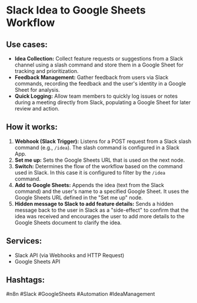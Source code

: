 # Slack Idea to Google Sheets Workflow

## Use cases:

- **Idea Collection:** Collect feature requests or suggestions from a Slack channel using a slash command and store them in a Google Sheet for tracking and prioritization.
- **Feedback Management:**  Gather feedback from users via Slack commands, recording the feedback and the user's identity in a Google Sheet for analysis.
- **Quick Logging:** Allow team members to quickly log issues or notes during a meeting directly from Slack, populating a Google Sheet for later review and action.

## How it works:

1.  **Webhook (Slack Trigger):** Listens for a POST request from a Slack slash command (e.g., `/idea`). The slash command is configured in a Slack App.
2.  **Set me up:** Sets the Google Sheets URL that is used on the next node.
3.  **Switch:** Determines the flow of the workflow based on the command used in Slack. In this case it is configured to filter by the `/idea` command.
4.  **Add to Google Sheets:** Appends the idea (text from the Slack command) and the user's name to a specified Google Sheet.  It uses the Google Sheets URL defined in the "Set me up" node.
5.  **Hidden message to Slack to add feature details:** Sends a hidden message back to the user in Slack as a "side-effect" to confirm that the idea was received and encourages the user to add more details to the Google Sheets document to clarify the idea.

## Services:

-   Slack API (via Webhooks and HTTP Request)
-   Google Sheets API

## Hashtags:

#n8n #Slack #GoogleSheets #Automation #IdeaManagement
